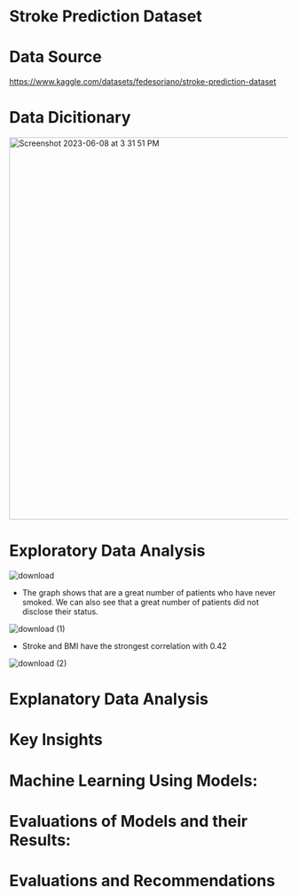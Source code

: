 # Stroke Prediction Dataset

# Data Source
https://www.kaggle.com/datasets/fedesoriano/stroke-prediction-dataset
# Data Dicitionary
<img width="688" alt="Screenshot 2023-06-08 at 3 31 51 PM" src="https://github.com/tjbingamon/Stroke-Prediction-Dataset/assets/127987424/8ef5d84f-2d8a-4e4b-976e-139430a4649f">

# Exploratory Data Analysis
![download](https://github.com/tjbingamon/Stroke-Prediction-Dataset/assets/127987424/399698b9-9dae-4edc-9c1f-2a91cd017de4)
- The graph shows that are a great number of patients who have never smoked. We can also see that a great number of patients did not disclose their status.

![download (1)](https://github.com/tjbingamon/Stroke-Prediction-Dataset/assets/127987424/388d5c6a-49b3-40a7-ad56-b5daa4f2ea89)
- Stroke and BMI have the strongest correlation with 0.42

![download (2)](https://github.com/tjbingamon/Stroke-Prediction-Dataset/assets/127987424/47eb7223-66cb-4ca0-af2b-3ce2a27031e2)

# Explanatory Data Analysis




# Key Insights

# Machine Learning Using Models:

# Evaluations of Models and their Results:

# Evaluations and Recommendations
